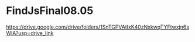 # FindJsFinal08.05

https://drive.google.com/drive/folders/1SnTGPVAtIxK40zNxkwqTYFtwxjn6sWlA?usp=drive_link
